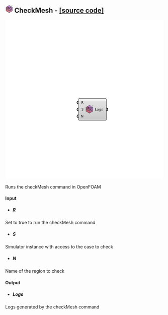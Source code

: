 ## ![](../images/icons/CheckMesh.png) CheckMesh - [[source code]](https://github.com/Eddy3D-Dev/Eddy3D-UMCF/blob/release/UMCF/CMP/Simulation/CheckMeshCMP.cs)

![](../images/components/CheckMesh.png)

Runs the checkMesh command in OpenFOAM

#### Input
* ##### R
Set to true to run the checkMesh command
* ##### S
Simulator instance with access to the case to check
* ##### N
Name of the region to check

#### Output
* ##### Logs
Logs generated by the checkMesh command